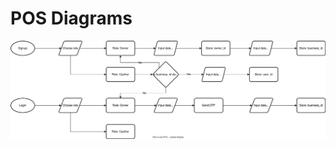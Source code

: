 # POS Diagrams

![POS Diagram](https://github.com/AmentBRT/POS_Diagrams/blob/main/POS%20-%20Startech.drawio.svg "Diagram")
